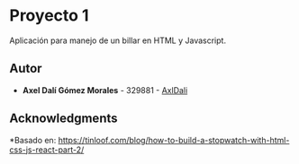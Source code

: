 # Proyecto 1

Aplicación para manejo de un billar en HTML y Javascript.

## Autor

* **Axel Dalí Gómez Morales** - 329881 - [AxlDali](https://github.com/AxlDali)

## Acknowledgments

*Basado en: https://tinloof.com/blog/how-to-build-a-stopwatch-with-html-css-js-react-part-2/